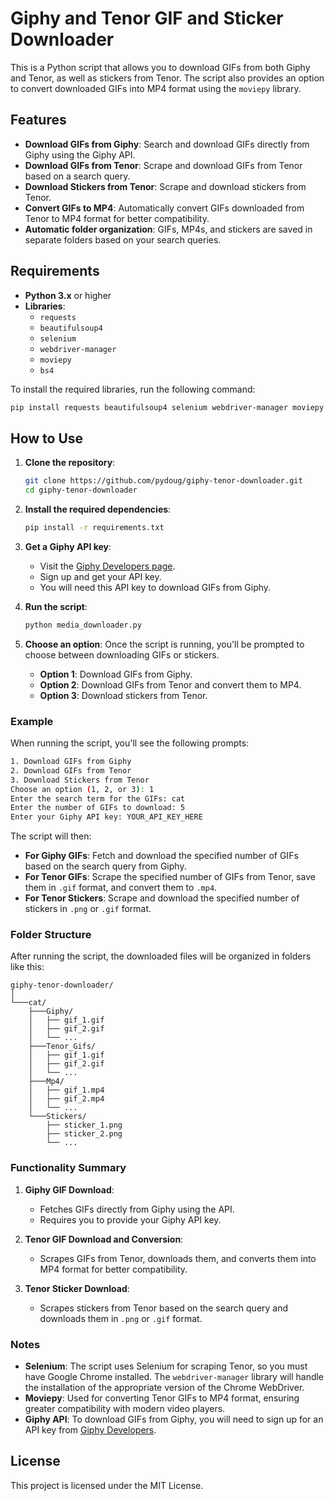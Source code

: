 # Giphy and Tenor GIF and Sticker Downloader

This is a Python script that allows you to download GIFs from both Giphy and Tenor, as well as stickers from Tenor. The script also provides an option to convert downloaded GIFs into MP4 format using the `moviepy` library.

## Features

- **Download GIFs from Giphy**: Search and download GIFs directly from Giphy using the Giphy API.
- **Download GIFs from Tenor**: Scrape and download GIFs from Tenor based on a search query.
- **Download Stickers from Tenor**: Scrape and download stickers from Tenor.
- **Convert GIFs to MP4**: Automatically convert GIFs downloaded from Tenor to MP4 format for better compatibility.
- **Automatic folder organization**: GIFs, MP4s, and stickers are saved in separate folders based on your search queries.

## Requirements

- **Python 3.x** or higher
- **Libraries**:
  - `requests`
  - `beautifulsoup4`
  - `selenium`
  - `webdriver-manager`
  - `moviepy`
  - `bs4`

To install the required libraries, run the following command:

```bash
pip install requests beautifulsoup4 selenium webdriver-manager moviepy
```

## How to Use

1. **Clone the repository**:
   ```bash
   git clone https://github.com/pydoug/giphy-tenor-downloader.git
   cd giphy-tenor-downloader
   ```

2. **Install the required dependencies**:
   ```bash
   pip install -r requirements.txt
   ```

3. **Get a Giphy API key**:
   - Visit the [Giphy Developers page](https://developers.giphy.com/).
   - Sign up and get your API key.
   - You will need this API key to download GIFs from Giphy.

4. **Run the script**:
   ```bash
   python media_downloader.py
   ```

5. **Choose an option**: Once the script is running, you'll be prompted to choose between downloading GIFs or stickers.
   - **Option 1**: Download GIFs from Giphy.
   - **Option 2**: Download GIFs from Tenor and convert them to MP4.
   - **Option 3**: Download stickers from Tenor.

### Example

When running the script, you'll see the following prompts:

```bash
1. Download GIFs from Giphy
2. Download GIFs from Tenor
3. Download Stickers from Tenor
Choose an option (1, 2, or 3): 1
Enter the search term for the GIFs: cat
Enter the number of GIFs to download: 5
Enter your Giphy API key: YOUR_API_KEY_HERE
```

The script will then:
- **For Giphy GIFs**: Fetch and download the specified number of GIFs based on the search query from Giphy.
- **For Tenor GIFs**: Scrape the specified number of GIFs from Tenor, save them in `.gif` format, and convert them to `.mp4`.
- **For Tenor Stickers**: Scrape and download the specified number of stickers in `.png` or `.gif` format.

### Folder Structure

After running the script, the downloaded files will be organized in folders like this:

```
giphy-tenor-downloader/
│
└───cat/
    ├───Giphy/
    │   ├── gif_1.gif
    │   ├── gif_2.gif
    │   └── ...
    ├───Tenor_Gifs/
    │   ├── gif_1.gif
    │   ├── gif_2.gif
    │   └── ...
    ├───Mp4/
    │   ├── gif_1.mp4
    │   ├── gif_2.mp4
    │   └── ...
    └───Stickers/
        ├── sticker_1.png
        ├── sticker_2.png
        └── ...
```

### Functionality Summary

1. **Giphy GIF Download**:
   - Fetches GIFs directly from Giphy using the API.
   - Requires you to provide your Giphy API key.
   
2. **Tenor GIF Download and Conversion**:
   - Scrapes GIFs from Tenor, downloads them, and converts them into MP4 format for better compatibility.

3. **Tenor Sticker Download**:
   - Scrapes stickers from Tenor based on the search query and downloads them in `.png` or `.gif` format.

### Notes

- **Selenium**: The script uses Selenium for scraping Tenor, so you must have Google Chrome installed. The `webdriver-manager` library will handle the installation of the appropriate version of the Chrome WebDriver.
- **Moviepy**: Used for converting Tenor GIFs to MP4 format, ensuring greater compatibility with modern video players.
- **Giphy API**: To download GIFs from Giphy, you will need to sign up for an API key from [Giphy Developers](https://developers.giphy.com/).

## License

This project is licensed under the MIT License.
